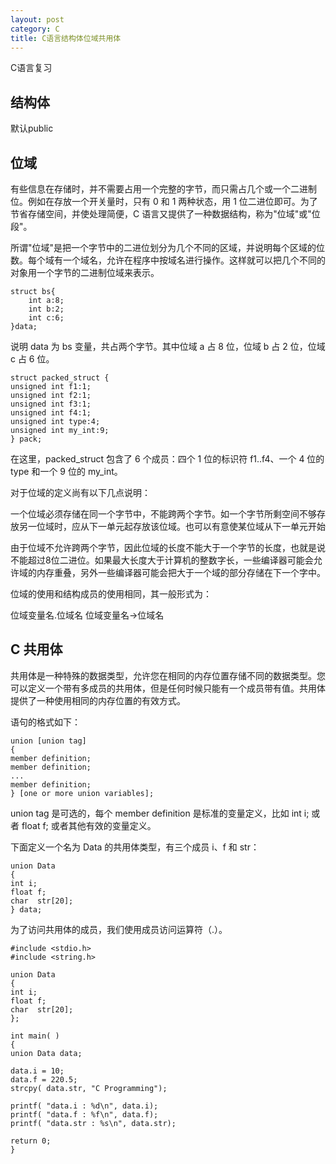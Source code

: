 ```yaml
---
layout: post
category: C
title: C语言结构体位域共用体
---
```

C语言复习

## 结构体
默认public

## 位域
有些信息在存储时，并不需要占用一个完整的字节，而只需占几个或一个二进制位。例如在存放一个开关量时，只有 0 和 1 两种状态，用 1 位二进位即可。为了节省存储空间，并使处理简便，C 语言又提供了一种数据结构，称为"位域"或"位段"。

所谓"位域"是把一个字节中的二进位划分为几个不同的区域，并说明每个区域的位数。每个域有一个域名，允许在程序中按域名进行操作。这样就可以把几个不同的对象用一个字节的二进制位域来表示。

    struct bs{
        int a:8;
        int b:2;
        int c:6;
    }data;

说明 data 为 bs 变量，共占两个字节。其中位域 a 占 8 位，位域 b 占 2 位，位域 c 占 6 位。

    struct packed_struct {
    unsigned int f1:1;
    unsigned int f2:1;
    unsigned int f3:1;
    unsigned int f4:1;
    unsigned int type:4;
    unsigned int my_int:9;
    } pack;

在这里，packed_struct 包含了 6 个成员：四个 1 位的标识符 f1..f4、一个 4 位的 type 和一个 9 位的 my_int。

对于位域的定义尚有以下几点说明：

一个位域必须存储在同一个字节中，不能跨两个字节。如一个字节所剩空间不够存放另一位域时，应从下一单元起存放该位域。也可以有意使某位域从下一单元开始

由于位域不允许跨两个字节，因此位域的长度不能大于一个字节的长度，也就是说不能超过8位二进位。如果最大长度大于计算机的整数字长，一些编译器可能会允许域的内存重叠，另外一些编译器可能会把大于一个域的部分存储在下一个字中。

位域的使用和结构成员的使用相同，其一般形式为：

位域变量名.位域名  位域变量名->位域名

## C 共用体
共用体是一种特殊的数据类型，允许您在相同的内存位置存储不同的数据类型。您可以定义一个带有多成员的共用体，但是任何时候只能有一个成员带有值。共用体提供了一种使用相同的内存位置的有效方式。

语句的格式如下：

    union [union tag]
    {
    member definition;
    member definition;
    ...
    member definition;
    } [one or more union variables];

union tag 是可选的，每个 member definition 是标准的变量定义，比如 int i; 或者 float f; 或者其他有效的变量定义。

下面定义一个名为 Data 的共用体类型，有三个成员 i、f 和 str：

    union Data
    {
    int i;
    float f;
    char  str[20];
    } data;

为了访问共用体的成员，我们使用成员访问运算符（.）。

    #include <stdio.h>
    #include <string.h>
    
    union Data
    {
    int i;
    float f;
    char  str[20];
    };
    
    int main( )
    {
    union Data data;        
    
    data.i = 10;
    data.f = 220.5;
    strcpy( data.str, "C Programming");
    
    printf( "data.i : %d\n", data.i);
    printf( "data.f : %f\n", data.f);
    printf( "data.str : %s\n", data.str);
    
    return 0;
    }

